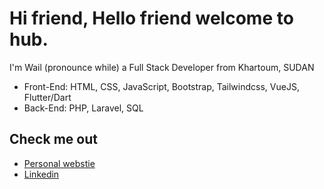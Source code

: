 # Hi friend, Hello friend welcome to hub.

I'm Wail (pronounce while) a Full Stack Developer from Khartoum, SUDAN

- Front-End: HTML, CSS, JavaScript, Bootstrap, Tailwindcss, VueJS, Flutter/Dart
- Back-End: PHP, Laravel, SQL

## Check me out

- [Personal webstie ](https://wabualela.dev)
- [Linkedin](https://www.linkedin.com/in/wabualela/)
